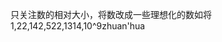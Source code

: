 只关注数的相对大小，将数改成一些理想化的数如将1,22,142,522,1314,10^9zhuan'hua
<!--stackedit_data:
eyJoaXN0b3J5IjpbNDk0Njc4NTQ4XX0=
-->